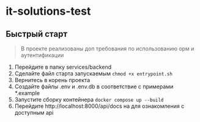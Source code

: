 # it-solutions-test

## Быстрый старт
> В проекте реализованы доп требования по использованию орм и аутентификации
1. Перейдите в папку services/backend
2. Сделайте файл старта запускаемым ```chmod +x entrypoint.sh```
3. Вернитесь в корень проекта
4. Создайте файлы .env и .env.db в соответствие с примерами *.example
5. Запустите сборку контейнера ```docker compose up --build```
6. Перейдите http://localhost:8000/api/docs на для ознакомления с доступным api